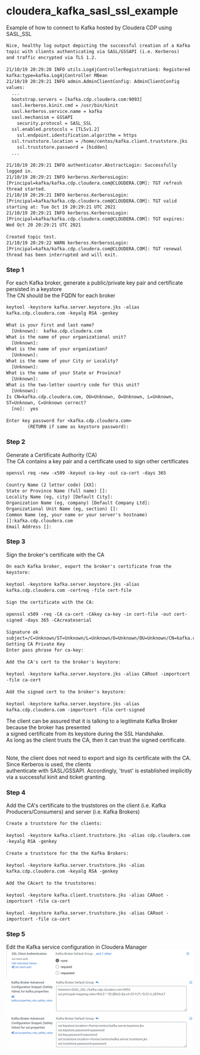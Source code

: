 # cloudera_kafka_sasl_ssl_example
Example of how to connect to Kafka hosted by Cloudera CDP using SASL_SSL

```
Nice, healthy log output depicting the successful creation of a Kafka topic with clients authenticating via SASL/GSSAPI (i.e. Kerberos)
and traffic encrypted via TLS 1.2.

21/10/19 20:29:20 INFO utils.Log4jControllerRegistration$: Registered kafka:type=kafka.Log4jController MBean
21/10/19 20:29:21 INFO admin.AdminClientConfig: AdminClientConfig values: 
  ...
  bootstrap.servers = [kafka.cdp.cloudera.com:9093]
  sasl.kerberos.kinit.cmd = /usr/bin/kinit
  sasl.kerberos.service.name = kafka
  sasl.mechanism = GSSAPI
	security.protocol = SASL_SSL
  ssl.enabled.protocols = [TLSv1.2]
	ssl.endpoint.identification.algorithm = https
  ssl.truststore.location = /home/centos/kafka.client.truststore.jks
	ssl.truststore.password = [hidden]
  ...

21/10/19 20:29:21 INFO authenticator.AbstractLogin: Successfully logged in.
21/10/19 20:29:21 INFO kerberos.KerberosLogin: [Principal=kafka/kafka.cdp.cloudera.com@CLOUDERA.COM]: TGT refresh thread started.
21/10/19 20:29:21 INFO kerberos.KerberosLogin: [Principal=kafka/kafka.cdp.cloudera.com@CLOUDERA.COM]: TGT valid starting at: Tue Oct 19 20:29:21 UTC 2021
21/10/19 20:29:21 INFO kerberos.KerberosLogin: [Principal=kafka/kafka.cdp.cloudera.com@CLOUDERA.COM]: TGT expires: Wed Oct 20 20:29:21 UTC 2021

Created topic test.
21/10/19 20:29:22 WARN kerberos.KerberosLogin: [Principal=kafka/kafka.cdp.cloudera.com@CLOUDERA.COM]: TGT renewal thread has been interrupted and will exit.

```
### Step 1 
For each Kafka broker, generate a public/private key pair and certificate persisted in a keystore <br>
The CN should be the FQDN for each broker 
```
keytool -keystore kafka.server.keystore.jks -alias kafka.cdp.cloudera.com -keyalg RSA -genkey

What is your first and last name?
  [Unknown]:  kafka.cdp.cloudera.com
What is the name of your organizational unit?
  [Unknown]:  
What is the name of your organization?
  [Unknown]:  
What is the name of your City or Locality?
  [Unknown]:  
What is the name of your State or Province?
  [Unknown]:  
What is the two-letter country code for this unit?
  [Unknown]:  
Is CN=kafka.cdp.cloudera.com, OU=Unknown, O=Unknown, L=Unknown, ST=Unknown, C=Unknown correct?
  [no]:  yes 

Enter key password for <kafka.cdp.cloudera.com>
        (RETURN if same as keystore password):
```
### Step 2
Generate a Certificate Authority (CA) <br>
The CA contains a key pair and a certificate used to sign other certificates
```
openssl req -new -x509 -keyout ca-key -out ca-cert -days 365 

Country Name (2 letter code) [XX]:
State or Province Name (full name) []: 
Locality Name (eg, city) [Default City]:
Organization Name (eg, company) [Default Company Ltd]:
Organizational Unit Name (eg, section) []:
Common Name (eg, your name or your server's hostname) []:kafka.cdp.cloudera.com
Email Address []:
```
### Step 3
Sign the broker's certificate with the CA
```
On each Kafka broker, export the broker's certificate from the keystore: 

keytool -keystore kafka.server.keystore.jks -alias kafka.cdp.cloudera.com -certreq -file cert-file

Sign the certificate with the CA:

openssl x509 -req -CA ca-cert -CAkey ca-key -in cert-file -out cert-signed -days 365 -CAcreateserial

Signature ok
subject=/C=Unknown/ST=Unknown/L=Unknown/O=Unknown/OU=Unknown/CN=kafka.cdp.cloudera.com
Getting CA Private Key
Enter pass phrase for ca-key:

Add the CA's cert to the broker's keystore:

keytool -keystore kafka.server.keystore.jks -alias CARoot -importcert -file ca-cert

Add the signed cert to the broker's keystore:

keytool -keystore kafka.server.keystore.jks -alias kafka.cdp.cloudera.com -importcert -file cert-signed
```
The client can be assured that it is talking to a legitimate Kafka Broker because the broker has presented <br>
a signed certificate from its keystore during the SSL Handshake.<br>
As long as the client trusts the CA, then it can trust the signed certificate.<br><br>

Note, the client does not need to export and sign its certificate with the CA. Since Kerberos is used, the clients <br>
authenticate with SASL/GSSAPI. Accordingly, 'trust' is established implicitly via a successful kinit and ticket granting.

### Step 4
Add the CA's certificate to the truststores on the client (i.e. Kafka Producers/Consumers) and server (i.e. Kafka Brokers)
```
Create a truststore for the clients:

keytool -keystore kafka.client.truststore.jks -alias cdp.cloudera.com -keyalg RSA -genkey

Create a truststore for the the Kafka Brokers:

keytool -keystore kafka.server.truststore.jks -alias kafka.cdp.cloudera.com -keyalg RSA -genkey

Add the CAcert to the truststores:

keytool -keystore kafka.client.truststore.jks -alias CARoot -importcert -file ca-cert

keytool -keystore kafka.server.truststore.jks -alias CARoot -importcert -file ca-cert
```
### Step 5
Edit the Kafka service configuration in Cloudera Manager <br>
<img src="./images/cm-kafka-ssl-client-auth.png" /> <br>
<img src="./images/cm-kafka-advanced-configuration-snippets.png" />
